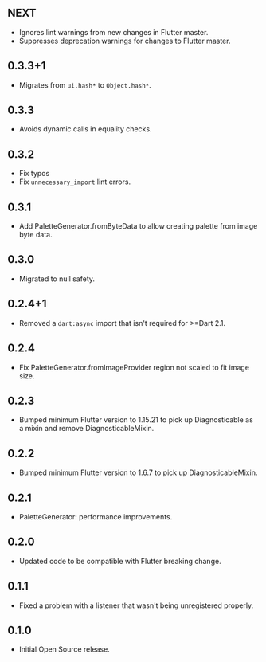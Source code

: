 ## NEXT

* Ignores lint warnings from new changes in Flutter master.
* Suppresses deprecation warnings for changes to Flutter master.

## 0.3.3+1

* Migrates from `ui.hash*` to `Object.hash*`.

## 0.3.3

* Avoids dynamic calls in equality checks.

## 0.3.2

* Fix typos
* Fix `unnecessary_import` lint errors.

## 0.3.1

* Add PaletteGenerator.fromByteData to allow creating palette from image byte data.

## 0.3.0

* Migrated to null safety.

## 0.2.4+1

* Removed a `dart:async` import that isn't required for \>=Dart 2.1.

## 0.2.4

* Fix PaletteGenerator.fromImageProvider region not scaled to fit image size.

## 0.2.3

* Bumped minimum Flutter version to 1.15.21 to pick up Diagnosticable as a mixin and remove DiagnosticableMixin.

## 0.2.2

* Bumped minimum Flutter version to 1.6.7 to pick up DiagnosticableMixin.

## 0.2.1

* PaletteGenerator: performance improvements.

## 0.2.0

* Updated code to be compatible with Flutter breaking change.

## 0.1.1

* Fixed a problem with a listener that wasn't being unregistered properly.

## 0.1.0

* Initial Open Source release.
